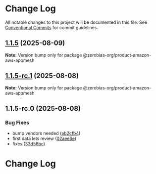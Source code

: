# Change Log

All notable changes to this project will be documented in this file.
See [Conventional Commits](https://conventionalcommits.org) for commit guidelines.

## [1.1.5](https://github.com/zerobias-org/product/compare/@zerobias-org/product-amazon-aws-appmesh@1.1.5-rc.1...@zerobias-org/product-amazon-aws-appmesh@1.1.5) (2025-08-09)

**Note:** Version bump only for package @zerobias-org/product-amazon-aws-appmesh





## [1.1.5-rc.1](https://github.com/zerobias-org/product/compare/@zerobias-org/product-amazon-aws-appmesh@1.1.5-rc.0...@zerobias-org/product-amazon-aws-appmesh@1.1.5-rc.1) (2025-08-08)

**Note:** Version bump only for package @zerobias-org/product-amazon-aws-appmesh





## 1.1.5-rc.0 (2025-08-08)


### Bug Fixes

* bump vendors needed ([ab2cfb4](https://github.com/zerobias-org/product/commit/ab2cfb4a9cf2e3008e08b068f98011fec096c932))
* first data lets review ([02aee6e](https://github.com/zerobias-org/product/commit/02aee6e8c4f11675de7c63a00f4c8254a67a4dd7))
* fixes ([33d56bc](https://github.com/zerobias-org/product/commit/33d56bcaedf3fa5e3939a33c0fb57eda53539d05))





# Change Log
